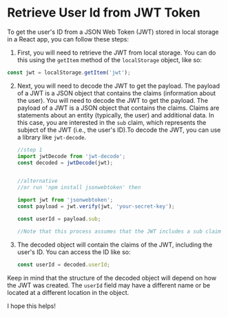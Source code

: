 # Retrieve User Id from JWT Token

To get the user's ID from a JSON Web Token (JWT) stored in local storage in a React app, you can follow these steps:

1.  First, you will need to retrieve the JWT from local storage. You can do this using the `getItem` method of the `localStorage` object, like so:
    

```javascript
const jwt = localStorage.getItem('jwt');
```

2.  Next, you will need to decode the JWT to get the payload. The payload of a JWT is a JSON object that contains the claims (information about the user). You will need to decode the JWT to get the payload. The payload of a JWT is a JSON object that contains the claims. Claims are statements about an entity (typically, the user) and additional data. In this case, you are interested in the `sub` claim, which represents the subject of the JWT (i.e., the user's ID).To decode the JWT, you can use a library like `jwt-decode`.
    
    ```javascript
    //step 1
    import jwtDecode from 'jwt-decode';
    const decoded = jwtDecode(jwt);
    
    
    //alternative
    //or run 'npm install jsonwebtoken' then
    
    import jwt from 'jsonwebtoken';
    const payload = jwt.verify(jwt, 'your-secret-key');
    
    const userId = payload.sub;
    
    //Note that this process assumes that the JWT includes a sub claim with the user's ID. You will need to verify that this is the case, or modify the process accordingly if the JWT includes the user's ID in a different claim.
    ```
    
3.  The decoded object will contain the claims of the JWT, including the user's ID. You can access the ID like so:
    
    ```javascript
    const userId = decoded.userId;
    ```
    

Keep in mind that the structure of the decoded object will depend on how the JWT was created. The `userId` field may have a different name or be located at a different location in the object.

I hope this helps!